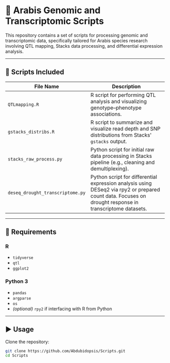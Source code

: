 # 🧬 Arabis Genomic and Transcriptomic Scripts

This repository contains a set of scripts for processing genomic and transcriptomic data, specifically tailored for Arabis species research involving QTL mapping, Stacks data processing, and differential expression analysis.

---

## 📄 Scripts Included

| File Name                    | Description |
|-----------------------------|-------------|
| `QTLmapping.R`              | R script for performing QTL analysis and visualizing genotype–phenotype associations. |
| `gstacks_distribs.R`        | R script to summarize and visualize read depth and SNP distributions from Stacks' `gstacks` output. |
| `stacks_raw_process.py`     | Python script for initial raw data processing in Stacks pipeline (e.g., cleaning and demultiplexing). |
| `deseq_drought_transcriptome.py` | Python script for differential expression analysis using DESeq2 via rpy2 or prepared count data. Focuses on drought response in transcriptome datasets. |

---

## 🔧 Requirements

### R
- `tidyverse`
- `qtl`
- `ggplot2`

### Python 3
- `pandas`
- `argparse`
- `os`
- *(optional)* `rpy2` if interfacing with R from Python

---

## ▶️ Usage

Clone the repository:

```bash
git clone https://github.com/Abdubidopsis/Scripts.git
cd Scripts
